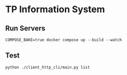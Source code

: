 # TP Information System

## Run Servers

```shell
COMPOSE_BAKE=true docker compose up --build --watch
```

## Test

```shell
python ./client_http_cli/main.py list
```
